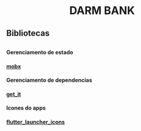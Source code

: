 <h1 align="center"> DARM BANK </h1>
<h2>Bibliotecas<h2>
<h4>Gerenciamento de estado<h4>
<p><a href="https://pub.dev/packages/mobx">mobx</a></p>
<h4>Gerenciamento de dependencias<h4>
<p><a href="https://pub.dev/packages/get_it">get_it</a></p>
<h4>Icones do apps<h4>
<p><a href="https://pub.dev/packages/flutter_launcher_icons">flutter_launcher_icons</a></p>
      
    

